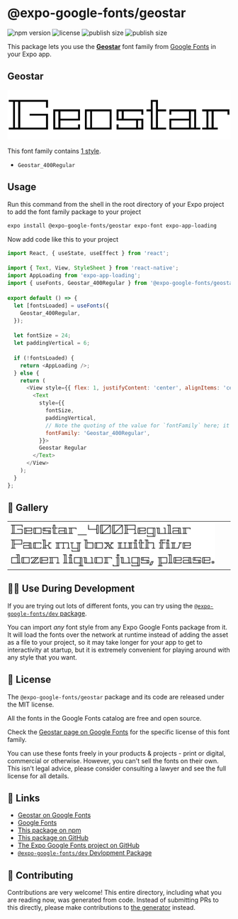 # @expo-google-fonts/geostar

![npm version](https://flat.badgen.net/npm/v/@expo-google-fonts/geostar)
![license](https://flat.badgen.net/github/license/expo/google-fonts)
![publish size](https://flat.badgen.net/packagephobia/install/@expo-google-fonts/geostar)
![publish size](https://flat.badgen.net/packagephobia/publish/@expo-google-fonts/geostar)

This package lets you use the [**Geostar**](https://fonts.google.com/specimen/Geostar) font family from [Google Fonts](https://fonts.google.com/) in your Expo app.

## Geostar

![Geostar](./font-family.png)

This font family contains [1 style](#-gallery).

- `Geostar_400Regular`

## Usage

Run this command from the shell in the root directory of your Expo project to add the font family package to your project
```sh
expo install @expo-google-fonts/geostar expo-font expo-app-loading
```

Now add code like this to your project
```js
import React, { useState, useEffect } from 'react';

import { Text, View, StyleSheet } from 'react-native';
import AppLoading from 'expo-app-loading';
import { useFonts, Geostar_400Regular } from '@expo-google-fonts/geostar';

export default () => {
  let [fontsLoaded] = useFonts({
    Geostar_400Regular,
  });

  let fontSize = 24;
  let paddingVertical = 6;

  if (!fontsLoaded) {
    return <AppLoading />;
  } else {
    return (
      <View style={{ flex: 1, justifyContent: 'center', alignItems: 'center' }}>
        <Text
          style={{
            fontSize,
            paddingVertical,
            // Note the quoting of the value for `fontFamily` here; it expects a string!
            fontFamily: 'Geostar_400Regular',
          }}>
          Geostar Regular
        </Text>
      </View>
    );
  }
};

```

## 🔡 Gallery


||||
|-|-|-|
|![Geostar_400Regular](./Geostar_400Regular.ttf.png)||||


## 👩‍💻 Use During Development

If you are trying out lots of different fonts, you can try using the [`@expo-google-fonts/dev` package](https://github.com/expo/google-fonts/tree/master/font-packages/dev#readme).

You can import *any* font style from any Expo Google Fonts package from it. It will load the fonts
over the network at runtime instead of adding the asset as a file to your project, so it may take longer
for your app to get to interactivity at startup, but it is extremely convenient
for playing around with any style that you want.

## 📖 License

The `@expo-google-fonts/geostar` package and its code are released under the MIT license.

All the fonts in the Google Fonts catalog are free and open source.

Check the [Geostar page on Google Fonts](https://fonts.google.com/specimen/Geostar) for the specific license of this font family.

You can use these fonts freely in your products & projects - print or digital, commercial or otherwise. However, you can't sell the fonts on their own. This isn't legal advice, please consider consulting a lawyer and see the full license for all details.

## 🔗 Links

- [Geostar on Google Fonts](https://fonts.google.com/specimen/Geostar)
- [Google Fonts](https://fonts.google.com/)
- [This package on npm](https://www.npmjs.com/package/@expo-google-fonts/geostar)
- [This package on GitHub](https://github.com/expo/google-fonts/tree/master/font-packages/geostar)
- [The Expo Google Fonts project on GitHub](https://github.com/expo/google-fonts)
- [`@expo-google-fonts/dev` Devlopment Package](https://github.com/expo/google-fonts/tree/master/font-packages/dev)

## 🤝 Contributing

Contributions are very welcome! This entire directory, including what you are reading now, was generated from code. Instead of submitting PRs to this directly, please make contributions to [the generator](https://github.com/expo/google-fonts/tree/master/packages/generator) instead.
